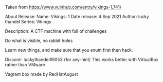 Taken from https://www.vulnhub.com/entry/vikings-1,741/ 

About Release:
    Name: Vikings: 1
    Date release: 4 Sep 2021
    Author: lucky thandel
    Series: Vikings

Description:
A CTF machine with full of challenges

Do what is visible, no rabbit holes

Learn new things, and make sure that you enum first then hack.

Discord- luckythandel#6053 {for any-hint}
This works better with VirtualBox rather than VMware 

Vagrant box made by RedHatAugust
